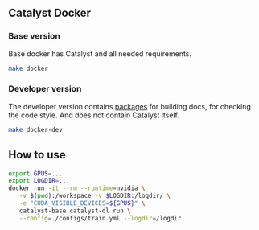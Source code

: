 ## Catalyst Docker


### Base version
Base docker has Catalyst and all needed requirements.
```bash
make docker
```

### Developer version

The developer version contains [packages](/requirements/requirements-dev.txt) for building docs, for checking the code style.
And does not contain Catalyst itself.
```bash
make docker-dev
```

## How to use

```bash
export GPUS=...
export LOGDIR=...
docker run -it --rm --runtime=nvidia \
   -v $(pwd):/workspace -v $LOGDIR:/logdir/ \
   -e "CUDA_VISIBLE_DEVICES=${GPUS}" \
   catalyst-base catalyst-dl run \
   --config=./configs/train.yml --logdir=/logdir
```
